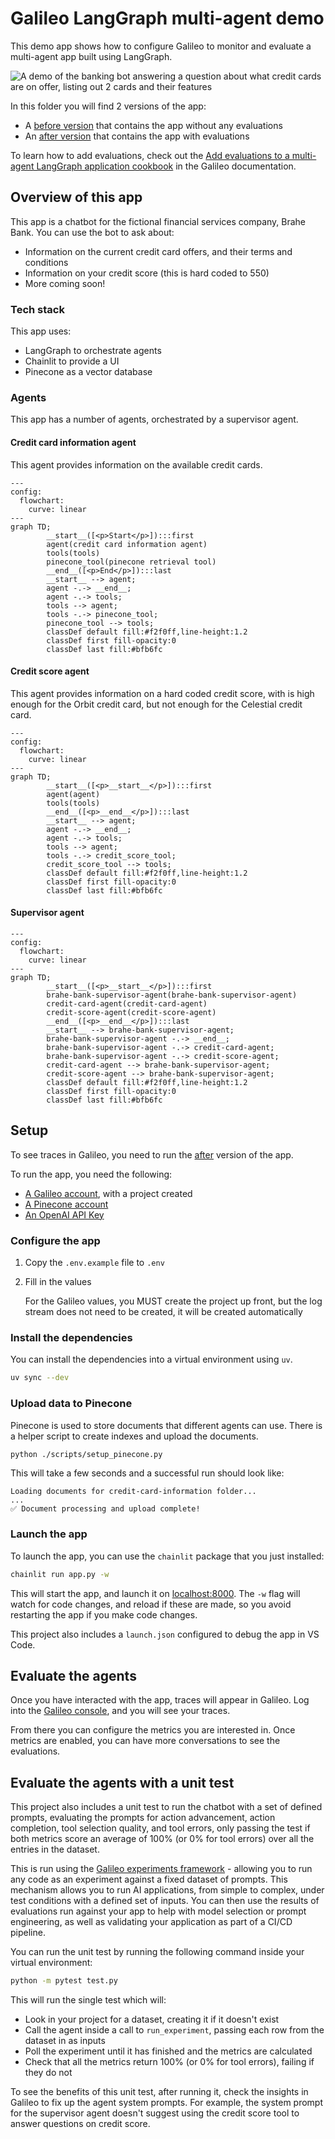 # Galileo LangGraph multi-agent demo

This demo app shows how to configure Galileo to monitor and evaluate a multi-agent app built using LangGraph.

![A demo of the banking bot answering a question about what credit cards are on offer, listing out 2 cards and their features](./images/bot-demo.gif)

In this folder you will find 2 versions of the app:

- A [before version](./before/) that contains the app without any evaluations
- An [after version](./after/) that contains the app with evaluations

To learn how to add evaluations, check out the [Add evaluations to a multi-agent LangGraph application cookbook](https://v2docs.galileo.ai/cookbooks/use-cases/multi-agent-langgraph/multi-agent-langgraph) in the Galileo documentation.

## Overview of this app

This app is a chatbot for the fictional financial services company, Brahe Bank. You can use the bot to ask about:

- Information on the current credit card offers, and their terms and conditions
- Information on your credit score (this is hard coded to 550)
- More coming soon!

### Tech stack

This app uses:

- LangGraph to orchestrate agents
- Chainlit to provide a UI
- Pinecone as a vector database

### Agents

This app has a number of agents, orchestrated by a supervisor agent.

#### Credit card information agent

This agent provides information on the available credit cards.

```mermaid
---
config:
  flowchart:
    curve: linear
---
graph TD;
        __start__([<p>Start</p>]):::first
        agent(credit card information agent)
        tools(tools)
        pinecone_tool(pinecone retrieval tool)
        __end__([<p>End</p>]):::last
        __start__ --> agent;
        agent -.-> __end__;
        agent -.-> tools;
        tools --> agent;
        tools -.-> pinecone_tool;
        pinecone_tool --> tools;
        classDef default fill:#f2f0ff,line-height:1.2
        classDef first fill-opacity:0
        classDef last fill:#bfb6fc
```

#### Credit score agent

This agent provides information on a hard coded credit score, with is high enough for the Orbit credit card, but not enough for the Celestial credit card.

```mermaid
---
config:
  flowchart:
    curve: linear
---
graph TD;
        __start__([<p>__start__</p>]):::first
        agent(agent)
        tools(tools)
        __end__([<p>__end__</p>]):::last
        __start__ --> agent;
        agent -.-> __end__;
        agent -.-> tools;
        tools --> agent;
        tools -.-> credit_score_tool;
        credit_score_tool --> tools;
        classDef default fill:#f2f0ff,line-height:1.2
        classDef first fill-opacity:0
        classDef last fill:#bfb6fc
```

#### Supervisor agent

```mermaid
---
config:
  flowchart:
    curve: linear
---
graph TD;
        __start__([<p>__start__</p>]):::first
        brahe-bank-supervisor-agent(brahe-bank-supervisor-agent)
        credit-card-agent(credit-card-agent)
        credit-score-agent(credit-score-agent)
        __end__([<p>__end__</p>]):::last
        __start__ --> brahe-bank-supervisor-agent;
        brahe-bank-supervisor-agent -.-> __end__;
        brahe-bank-supervisor-agent -.-> credit-card-agent;
        brahe-bank-supervisor-agent -.-> credit-score-agent;
        credit-card-agent --> brahe-bank-supervisor-agent;
        credit-score-agent --> brahe-bank-supervisor-agent;
        classDef default fill:#f2f0ff,line-height:1.2
        classDef first fill-opacity:0
        classDef last fill:#bfb6fc
```

## Setup

To see traces in Galileo, you need to run the [after](./after/) version of the app.

To run the app, you need the following:

- [A Galileo account](https://app.galileo.ai/sign-up), with a project created
- [A Pinecone account](https://www.pinecone.io)
- [An OpenAI API Key](https://platform.openai.com/api-keys)

### Configure the app

1. Copy the `.env.example` file to `.env`
1. Fill in the values

    For the Galileo values, you MUST create the project up front, but the log stream does not need to be created, it will be created automatically

### Install the dependencies

You can install the dependencies into a virtual environment using `uv`.

```bash
uv sync --dev
```

### Upload data to Pinecone

Pinecone is used to store documents that different agents can use. There is a helper script to create indexes and upload the documents.

```bash
python ./scripts/setup_pinecone.py
```

This will take a few seconds and a successful run should look like:

```text
Loading documents for credit-card-information folder...
...
✅ Document processing and upload complete!
```

### Launch the app

To launch the app, you can use the `chainlit` package that you just installed:

```bash
chainlit run app.py -w
```

This will start the app, and launch it on [localhost:8000](http://localhost:8000). The `-w` flag will watch for code changes, and reload if these are made, so you avoid restarting the app if you make code changes.

This project also includes a `launch.json` configured to debug the app in VS Code.

## Evaluate the agents

Once you have interacted with the app, traces will appear in Galileo. Log into the [Galileo console](https://app.galileo.ai), and you will see your traces.

From there you can configure the metrics you are interested in. Once metrics are enabled, you can have more conversations to see the evaluations.

## Evaluate the agents with a unit test

This project also includes a unit test to run the chatbot with a set of defined prompts, evaluating the prompts for action advancement, action completion, tool selection quality, and tool errors, only passing the test if both metrics score an average of 100% (or 0% for tool errors) over all the entries in the dataset.

This is run using the [Galileo experiments framework](https://v2docs.galileo.ai/concepts/experiments/overview) - allowing you to run any code as an experiment against a fixed dataset of prompts. This mechanism allows you to run AI applications, from simple to complex, under test conditions with a defined set of inputs. You can then use the results of evaluations run against your app to help with model selection or prompt engineering, as well as validating your application as part of a CI/CD pipeline.

You can run the unit test by running the following command inside your virtual environment:

```bash
python -m pytest test.py
```

This will run the single test which will:

- Look in your project for a dataset, creating it if it doesn't exist
- Call the agent inside a call to `run_experiment`, passing each row from the dataset in as inputs
- Poll the experiment until it has finished and the metrics are calculated
- Check that all the metrics return 100% (or 0% for tool errors), failing if they do not

To see the benefits of this unit test, after running it, check the insights in Galileo to fix up the agent system prompts. For example, the system prompt for the supervisor agent doesn't suggest using the credit score tool to answer questions on credit score.
